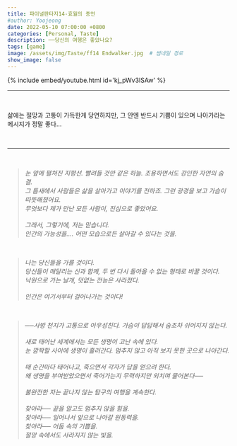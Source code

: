 ```yaml
---
title: 파이널판타지14-효월의 종언
#author: Yoojeong
date: 2022-05-10 07:00:00 +0800
categories: [Personal, Taste]
description: ──당신의 여행은 좋았나요?
tags: [game]
image: /assets/img/Taste/ff14 Endwalker.jpg  # 썸네일 경로
show_image: false
---
```


{% include embed/youtube.html id='kj_pWv3ISAw' %}

---

<br>

삶에는 절망과 고통이 가득한게 당연하지만, 그 안엔 반드시 기쁨이 있으며 나아가라는 메시지가 정말 좋다...  

<br>

---

<br>

> *눈 앞에 펼쳐진 지평선. 빨려들 것만 같은 하늘. 조용하면서도 강인한 자연의 숨결.* <br>
> *그 틈새에서 사람들은 삶을 살아가고 이야기를 전하죠. 그런 광경을 보고 가슴이 따뜻해졌어요.*
> <br>
> *무엇보다 제가 만난 모든 사람이, 진심으로 좋았어요.*
> <br>
> <br>
> *그래서, 그렇기에, 저는 믿습니다. <br>
> 인간의 가능성을.... 어떤 모습으로든 살아갈 수 있다는 것을.*   

<br>

> *나는 당신들을 가를 것이다.* <br>
> *당신들이 매달리는 신과 함께, 두 번 다시 돌아올 수 없는 형태로 바꿀 것이다.*
> <br>
> *낙원으로 가는 날개, 덧없는 전능은 사라졌다.* 
> <br>
> <br>
> *인간은 여기서부터 걸어나가는 것이다!*

<br>

> *──사방 천지가 고통으로 아우성친다. 가슴이 답답해서 숨조차 쉬어지지 않는다.*
> <br>
> <br>
> *새로 태어난 세계에서는 모든 생명이 고난 속에 있다. <br>
> 눈 깜짝할 사이에 생명이 흘러간다. 멈추지 않고 아직 보지 못한 곳으로 나아간다.* 
> <br>
> <br>
> *매 순간마다 태어나고, 죽으면서 각자가 답을 얻으려 한다. <br>
> 왜 생명을 부여받았으면서 죽어가는지 무력하지만 외치며 물어본다──*
> <br>
> <br>
> *불완전한 자는 끝나지 않는 탐구의 여행을 계속한다.*
> <br>
> <br>
> *찾아라── 끝을 알고도 멈추지 않을 힘을.* <br>
> *찾아라── 일어나서 앞으로 나아갈 원동력을.* <br>
> *찾아라── 어둠 속의 기쁨을.* <br>
> *절망 속에서도 사라지지 않는 빛을.* <br>

